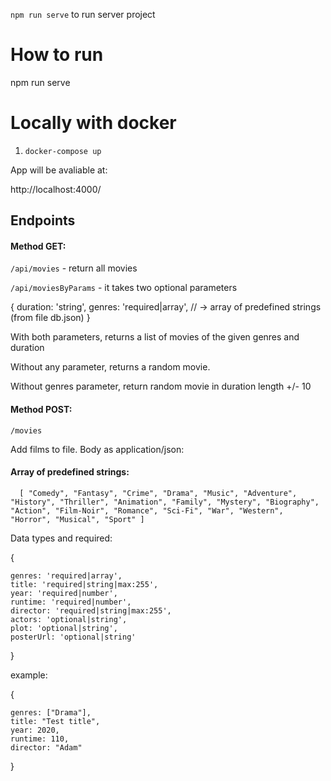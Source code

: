 `npm run serve` to run server project 

# How to run

npm run serve

# Locally with docker
1. `docker-compose up`

App will be avaliable at:

http://localhost:4000/


## Endpoints

#### Method GET:

`/api/movies` - return all movies

`/api/moviesByParams` - it takes two optional parameters

{
    duration: 'string',
    genres: 'required|array', // -> array of predefined strings (from file db.json)
} 


With both parameters, returns a list of movies of the given genres and duration

Without any parameter, returns a random movie.

Without genres parameter, return random movie in duration length +/- 10

#### Method POST:

`/movies`

Add films to file. Body as application/json:


#### Array of predefined strings:

`  [
       "Comedy",
       "Fantasy",
       "Crime",
       "Drama",
       "Music",
       "Adventure",
       "History",
       "Thriller",
       "Animation",
       "Family",
       "Mystery",
       "Biography",
       "Action",
       "Film-Noir",
       "Romance",
       "Sci-Fi",
       "War",
       "Western",
       "Horror",
       "Musical",
       "Sport"
   ]`

Data types and required:

{

    genres: 'required|array',
    title: 'required|string|max:255',
    year: 'required|number',
    runtime: 'required|number',
    director: 'required|string|max:255',
    actors: 'optional|string',
    plot: 'optional|string',
    posterUrl: 'optional|string'
  
}

example:

{

	genres: ["Drama"],
	title: "Test title",
	year: 2020,
	runtime: 110,
	director: "Adam"
	
}
